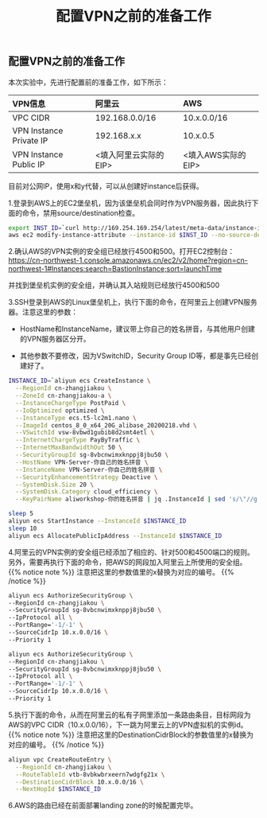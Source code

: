 ﻿---
title: "配置VPN之前的准备工作"
chapter: false
weight: 41
---

## 配置VPN之前的准备工作

本次实验中，先进行配置前的准备工作，如下所示：

 VPN信息 | 阿里云 | AWS |
| :------| :------ | :------ |
| VPC CIDR | 192.168.0.0/16 | 10.x.0.0/16 |
| VPN Instance Private IP | 192.168.x.x | 10.x.0.5 |
| VPN Instance Public IP | <填入阿里云实际的EIP> | <填入AWS实际的EIP> |

目前对公网IP，使用x和y代替，可以从创建好instance后获得。

1.登录到AWS上的EC2堡垒机，因为该堡垒机会同时作为VPN服务器，因此执行下面的命令，禁用source/destination检查。
```bash
export INST_ID=`curl http://169.254.169.254/latest/meta-data/instance-id`
aws ec2 modify-instance-attribute --instance-id $INST_ID --no-source-dest-check
```

2.确认AWS的VPN实例的安全组已经放行4500和500。打开EC2控制台：https://cn-northwest-1.console.amazonaws.cn/ec2/v2/home?region=cn-northwest-1#Instances:search=BastionInstance;sort=launchTime

并找到堡垒机实例的安全组，并确认其入站规则已经放行4500和500

3.SSH登录到AWS的Linux堡垒机上，执行下面的命令，在阿里云上创建VPN服务器。注意这里的参数：

- HostName和InstanceName，建议带上你自己的姓名拼音，与其他用户创建的VPN服务器区分开。

- 其他参数不要修改，因为VSwitchID，Security Group ID等，都是事先已经创建好了。

```bash
INSTANCE_ID=`aliyun ecs CreateInstance \
  --RegionId cn-zhangjiakou \
  --ZoneId cn-zhangjiakou-a \
  --InstanceChargeType PostPaid \
  --IoOptimized optimized \
  --InstanceType ecs.t5-lc2m1.nano \
  --ImageId centos_8_0_x64_20G_alibase_20200218.vhd \
  --VSwitchId vsw-8vbwd1gubib8d2smt4etl \
  --InternetChargeType PayByTraffic \
  --InternetMaxBandwidthOut 50 \
  --SecurityGroupId sg-8vbcnwimxknppj8jbu50 \
  --HostName VPN-Server-你自己的姓名拼音 \
  --InstanceName VPN-Server-你自己的姓名拼音 \
  --SecurityEnhancementStrategy Deactive \
  --SystemDisk.Size 20 \
  --SystemDisk.Category cloud_efficiency \
  --KeyPairName aliworkshop-你的姓名拼音 | jq .InstanceId | sed 's/\"//g'`

sleep 5
aliyun ecs StartInstance --InstanceId $INSTANCE_ID
sleep 10
aliyun ecs AllocatePublicIpAddress --InstanceId $INSTANCE_ID
```

4.阿里云的VPN实例的安全组已经添加了相应的、针对500和4500端口的规则。另外，需要再执行下面的命令，把AWS的网段加入阿里云上所使用的安全组。
{{% notice note %}}
注意把这里的参数值里的x替换为对应的编号。
{{% /notice  %}}

```bash
aliyun ecs AuthorizeSecurityGroup \
--RegionId cn-zhangjiakou \
--SecurityGroupId sg-8vbcnwimxknppj8jbu50 \
--IpProtocol all \
--PortRange='-1/-1' \
--SourceCidrIp 10.x.0.0/16 \
--Priority 1

aliyun ecs AuthorizeSecurityGroup \
--RegionId cn-zhangjiakou \
--SecurityGroupId sg-8vbcnwimxknppj8jbu50 \
--IpProtocol all \
--PortRange='-1/-1' \
--SourceCidrIp 10.x.0.0/16 \
--Priority 1
```

5.执行下面的命令，从而在阿里云的私有子网里添加一条路由条目，目标网段为AWS的VPC CIDR（10.x.0.0/16），下一跳为阿里云上的VPN虚拟机的实例id。
{{% notice note %}}
注意把这里的DestinationCidrBlock的参数值里的x替换为对应的编号。
{{% /notice  %}}

```bash
aliyun vpc CreateRouteEntry \
  --RegionId cn-zhangjiakou \
  --RouteTableId vtb-8vbkwbrxeern7wdgfg21x \
  --DestinationCidrBlock 10.x.0.0/16 \
  --NextHopId $INSTANCE_ID
```

6.AWS的路由已经在前面部署landing zone的时候配置完毕。

